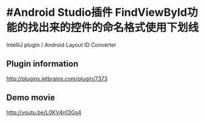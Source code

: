 #Android Studio插件
FindViewById功能的找出来的控件的命名格式使用下划线
============

IntelliJ plugin / Android Layout ID Converter

## Plugin information

http://plugins.jetbrains.com/plugin/7373

## Demo movie

http://youtu.be/L0KV4n13Gs4
